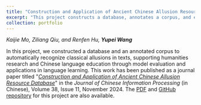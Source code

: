 ```yaml
---
title: "Construction and Application of Ancient Chinese Allusion Resource Database"
excerpt: "This project constructs a database, annotates a corpus, and evaluates models for recognizing classical allusions in Chinese texts, supporting humanities research and language education.<br/><img src='/images/allusion_paper_diagram_20240809.jpg'>"
collection: portfolio
---
```


*Kaijie Mo, Ziliang Qiu, and Renfen Hu, **Yupei Wang***

In this project, we constructed a database and an annotated corpus to automatically recognize classical allusions in texts, supporting humanities research and Chinese language education through model evaluation and applications in language learning. This work has been published as a journal paper titled "[*Construction and Application of Ancient Chinese Allusion Resource Database*](http://jcip.cipsc.org.cn/CN/Y2024/V38/I11/27)" in the *Journal of Chinese Information Processing* (in Chinese), Volume 38, Issue 11, November 2024. The [PDF](https://drive.google.com/file/d/1gZJGTuAjOZLND0T2ruwBCteIF7vubQhE/view?usp=drive_link) and [GitHub repository](https://github.com/QSJDAMTX/Ancient-Chinese-Allusion-Resource-Database) for this project are also available. 